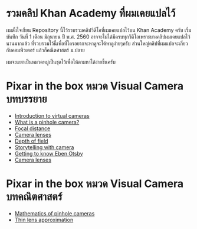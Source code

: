 # รวมคลิป Khan Academy ที่ผมเคยแปลไว้

ผมตั้งใจเขียน Repository นี้ไว้รวบรวมคลิปวิดีโอที่ผมเคยแปลไว้บน Khan Academy ครับ เริ่มบันทึก วันที่ 1 เดือน มิถุนายน ปี พ.ศ. 2560
อาจจะไม่ได้มีครบทุกวิดีโอเพราะบางคลิปผมเคยแปลไว้นานมากแล้ว ที่รวบรวมไว้นี้เพื่อที่ใครอยากจะหาดูจะได้หาดูง่ายๆครับ
ส่วนใหญ่คลิปที่ผมแปลจะเกี่ยวกับคอมพิวเตอร์ แล้วก็คณิตศาสตร์ ม.ปลาย

ผมจะแยกเป็นหมวดหมู่เป็นชุดไว้เพื่อให้ตามหาได้ง่ายขึ้นครับ

# Pixar in the box หมวด Visual Camera บทบรรยาย

* [Introduction to virtual cameras](https://www.youtube.com/watch?v=LswXfRF-o70)
* [What is a pinhole camera?](https://www.youtube.com/watch?v=jhBC39xZVnw)
* [Focal distance](https://www.youtube.com/watch?v=c6zHJhvEeHI)
* [Camera lenses](https://www.youtube.com/watch?v=Q5Jat06VM6o)
* [Depth of field](https://www.youtube.com/watch?v=di9lFutR_QQ)
* [Storytelling with camera](https://www.youtube.com/watch?v=i8qDk9gzGg8)
* [Getting to know Eben Otsby](https://www.youtube.com/watch?v=zGFVHPJwkLE)
* [Camera lenses](https://www.youtube.com/watch?v=Q5Jat06VM6o)

# Pixar in the box หมวด Visual Camera บทคณิตศาสตร์

* [Mathematics of pinhole cameras](https://www.youtube.com/watch?v=Ed44liATsIs)
* [Thin lens approximation](https://www.youtube.com/watch?v=oolZEgQict0)
